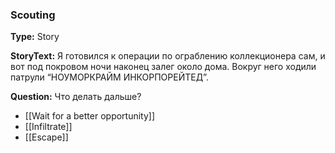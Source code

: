 ### Scouting
**Type:** Story

**StoryText:** Я готовился к операции по ограблению коллекционера сам, и вот под покровом ночи наконец залег около дома. Вокруг него ходили патрули “НОУМОРКРАЙМ ИНКОРПОРЕЙТЕД”.

**Question:** Что делать дальше?

- [[Wait for a better opportunity]]
- [[Infiltrate]]
- [[Escape]]